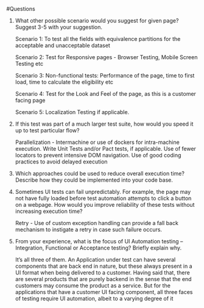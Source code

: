 #Questions

1.	What other possible scenario would you suggest for given page? Suggest 3-5 with your suggestion.


    Scenario 1: To test all the fields with equivalence partitions for the acceptable and unacceptable dataset

    Scenario 2: Test for Responsive pages - Browser Testing, Mobile Screen Testing etc

    Scenario 3: Non-functional tests: Performance of the page, time to first load, time to calculate the eligibility etc

    Scenario 4: Test for the Look and Feel of the page, as this is a customer facing page

    Scenario 5: Localization Testing if applicable. 


2.	If this test was part of a much larger test suite, how would you speed it up to test particular flow? 

    Parallelization - Intermachine or use of dockers for intra-machine execution.
    Write Unit Tests and/or Pact tests, if applicable.
    Use of fewer locators to prevent intensive DOM navigation.
    Use of good coding practices to avoid delayed execution 
    
3.  Which approaches could be used to reduce overall execution time? Describe how they could be implemented into your code base.

4.	Sometimes UI tests can fail unpredictably. For example, the page may not have fully loaded before test automation attempts to click a button on a webpage. How would you improve reliability of these tests without increasing execution time?  

    
    Retry - Use of custom exception handling can provide a fall back mechanism to instigate a retry in case such failure occurs.

5.	From your experience, what is the focus of UI Automation testing – Integration, Functional or Acceptance testing? Briefly explain why.

    It’s all three of them. An Application under test can have several components that are back end in nature, but these always present in a UI format when being delivered to a customer. Having said that, there are several products that are purely backend in the sense that the end customers may consume the product as a service. But for the applications that have a customer UI facing component, all three faces of testing require UI automation, albeit to a varying degree of it

